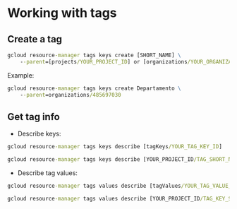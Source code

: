 # Working with tags

## Create a tag

```cmd
gcloud resource-manager tags keys create [SHORT_NAME] \
    --parent=[projects/YOUR_PROJECT_ID] or [organizations/YOUR_ORGANIZATION_ID]
```
Example:
```cmd
gcloud resource-manager tags keys create Departamento \
    --parent=organizations/485697030
```

## Get tag info

- Describe keys:
```cmd
gcloud resource-manager tags keys describe [tagKeys/YOUR_TAG_KEY_ID]
```
```cmd
gcloud resource-manager tags keys describe [YOUR_PROJECT_ID/TAG_SHORT_NAME]
```
- Describe tag values:
```cmd
gcloud resource-manager tags values describe [tagValues/YOUR_TAG_VALUE_ID]
```
```cmd
gcloud resource-manager tags values describe [YOUR_PROJECT_ID/TAG_KEY_SHORT_NAME/TAG_VALUE_SHORT_NAME]
```
